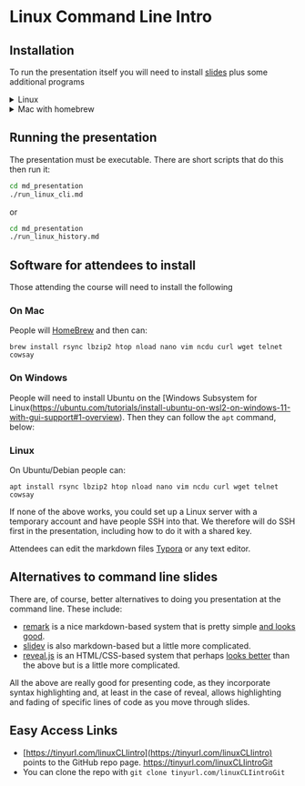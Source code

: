 # Linux Command Line Intro


## Installation
To run the presentation itself you will need to install [slides](https://github.com/maaslalani/slides) plus some additional programs

<details>
<summary>Linux</summary>

```bash
sudo apt install figlet cmatrix cowsay jp2a snap
sudo snap install slides
```
**NOTE:** On at least Ubuntu, the snap install does not handle code execution properly. 
You could try installing via `go` (see the project README) or download the binary from the releases page and add to your path. 
</details>

<details>
<summary>Mac with homebrew</summary>
If you do not already have homebrew installed, first do:

```bash
/bin/bash -c "$(curl -fsSL https://raw.githubusercontent.com/Homebrew/install/HEAD/install.sh)"
```

Then:
```bash
brew install slides figlet cmatrix cowsay jp2a 
```
</details>


## Running the presentation 
The presentation must be executable. 
There are short scripts that do this then run it:

```bash
cd md_presentation
./run_linux_cli.md 
```

or

```bash
cd md_presentation
./run_linux_history.md 
```

## Software for attendees to install
Those attending the course will need to install the following

### On Mac
People will [HomeBrew](https://brew.sh/) and then can:
```
brew install rsync lbzip2 htop nload nano vim ncdu curl wget telnet cowsay
```

### On Windows
People will need to install Ubuntu on the [Windows Subsystem for Linux(https://ubuntu.com/tutorials/install-ubuntu-on-wsl2-on-windows-11-with-gui-support#1-overview). 
Then they can follow the `apt` command, below:


### Linux
On Ubuntu/Debian people can:

```
apt install rsync lbzip2 htop nload nano vim ncdu curl wget telnet cowsay
```

If none of the above works, you could set up a Linux server with a temporary account and have people SSH into that. 
We therefore will do SSH first in the presentation, including how to do it with a shared key. 

Attendees can edit the markdown files [Typora](https://typora.io/) or any text editor.

## Alternatives to command line slides
There are, of course, better alternatives to doing you presentation at the command line. These include:
* [remark](https://github.com/gnab/remark) is a nice markdown-based system that is pretty simple [and looks good](https://remarkjs.com/#1). 
* [slidev](https://sli.dev/) is also markdown-based but a little more complicated. 
* [reveal.js](https://github.com/hakimel/reveal.js/) is an HTML/CSS-based system that perhaps [looks better](https://revealjs.com/demo/) than the above but is a little more complicated. 

All the above are really good for presenting code, as they incorporate syntax highlighting and, at least in the case of reveal, allows highlighting and fading of specific lines of code as you move through slides.


## Easy Access Links
* [https://tinyurl.com/linuxCLIintro](https://tinyurl.com/linuxCLIintro) points to the GitHub repo page.
https://tinyurl.com/linuxCLIintroGit
* You can clone the repo with `git clone tinyurl.com/linuxCLIintroGit`
